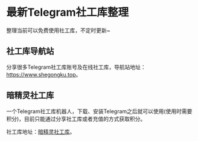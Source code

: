 # 最新Telegram社工库整理

整理当前可以免费使用社工库，不定时更新~

## 社工库导航站

分享很多Telegram社工库账号及在线社工库，导航站地址： <a href="https://www.shegongku.top" target="_blank">https://www.shegongku.top</a>。

## 暗精灵社工库

一个Telegram社工库机器人，下载、安装Telegram之后就可以使用(使用时需要积分)，目前只能通过分享社工库或者充值的方式获取积分。


社工库地址：<a href="https://www.fooliji.com/5350.html" target="_blank">暗精灵社工库</a>。

